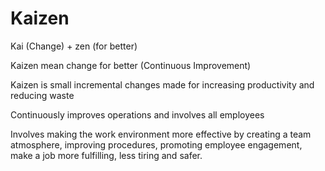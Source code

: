 # Kaizen

Kai (Change) + zen (for better)

Kaizen mean change for better (Continuous Improvement)

Kaizen is small incremental changes made for increasing productivity and reducing waste

Continuously improves operations and involves all employees

Involves making the work environment more effective by creating a team atmosphere, improving procedures, promoting employee engagement, make a job more fulfilling, less tiring and safer.